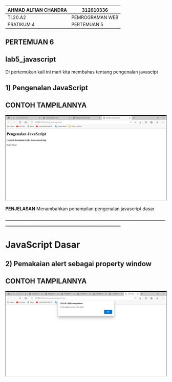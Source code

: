 | AHMAD ALFIAN CHANDRA      | 312010336             |
| ----------------------    | -----------------     |
| TI.20.A2                  | PEMROGRAMAN WEB       |
| PRATIKUM 4                | PERTEMUAN 5           |

## PERTEMUAN 6

## lab5_javascript

Di pertemukan kali ini mari kita membahas tentang pengenalan javascipt

## 1) Pengenalan JavaScript

## CONTOH TAMPILANNYA
![javascript](img/javascipt%20dasar.png)

**PENJELASAN**
Menambahkan penampilan pengenalan javascript dasar

**_________________________________________________________________________________________________________________________________**

# JavaScript Dasar

## 2) Pemakaian alert sebagai property window

## CONTOH TAMPILANNYA
![Alert_property_window](img/alert%20windows.png)

